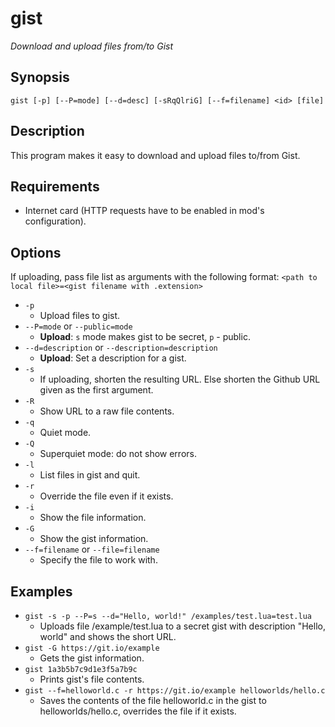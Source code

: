 # gist
*Download and upload files from/to Gist*

## Synopsis
`gist [-p] [--P=mode] [--d=desc] [-sRqQlriG] [--f=filename] <id> [file]`

## Description
This program makes it easy to download and upload files to/from Gist.

## Requirements
* Internet card (HTTP requests have to be enabled in mod's configuration).

## Options
If uploading, pass file list as arguments with the following format: `<path to local file>=<gist filename with .extension>`

* `-p`
  * Upload files to gist.
* `--P=mode` or `--public=mode`
  * **Upload**: `s` mode makes gist to be secret, `p` - public.
* `--d=description` or `--description=description`
  * **Upload**: Set a description for a gist.
* `-s`
  * If uploading, shorten the resulting URL. Else shorten the Github URL given as the first argument.
* `-R`
  * Show URL to a raw file contents.
* `-q`
  * Quiet mode.
* `-Q`
  * Superquiet mode: do not show errors.
* `-l`
  * List files in gist and quit.
* `-r`
  * Override the file even if it exists.
* `-i`
  * Show the file information.
* `-G`
  * Show the gist information.
* `--f=filename` or `--file=filename`
  * Specify the file to work with.

## Examples
* `gist -s -p --P=s --d="Hello, world!" /examples/test.lua=test.lua`
  * Uploads file /example/test.lua to a secret gist with description "Hello, world" and shows the short URL.
* `gist -G https://git.io/example`
  * Gets the gist information.
* `gist 1a3b5b7c9d1e3f5a7b9c`
  * Prints gist's file contents.
* `gist --f=helloworld.c -r https://git.io/example helloworlds/hello.c`
  * Saves the contents of the file helloworld.c in the gist to helloworlds/hello.c, overrides the file if it exists.
